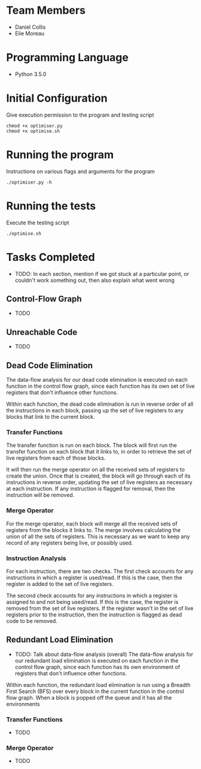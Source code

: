 # Team Members
- Daniel Collis
- Elie Moreau

# Programming Language
- Python 3.5.0

# Initial Configuration

Give execution permission to the program and testing script
```
chmod +x optimiser.py
chmod +x optimise.sh
```

# Running the program

Instructions on various flags and arguments for the program
```
./optimiser.py -h
```

# Running the tests

Execute the testing script
```
./optimise.sh
```

# Tasks Completed

* TODO: In each section, mention if we got stuck at a particular point, or couldn't work something out, then also explain what went wrong

## Control-Flow Graph

* TODO

## Unreachable Code

* TODO

## Dead Code Elimination

The data-flow analysis for our dead code elimination is executed on each function in the control
flow graph, since each function has its own set of live registers that don't influence other
functions.

Within each function, the dead code elimination is run in reverse order of all the instructions in
each block, passing up the set of live registers to any blocks that link to the current block.

### Transfer Functions

The transfer function is run on each block. The block will first run the transfer function on each
block that it links to, in order to retrieve the set of live registers from each of those blocks.

It will then run the merge operator on all the received sets of registers to create the union.
Once that is created, the block will go through each of its instructions in reverse order,
updating the set of live registers as necessary at each instruction. If any instruction is flagged
for removal, then the instruction will be removed.

### Merge Operator

For the merge operator, each block will merge all the received sets of registers from the blocks it
links to. The merge involves calculating the union of all the sets of registers. This is necessary
as we want to keep any record of any registers being live, or possibly used.

### Instruction Analysis

For each instruction, there are two checks. The first check accounts for any instructions in which a
register is used/read. If this is the case, then the register is added to the set of live registers.

The second check accounts for any instructions in which a register is assigned to and not being
used/read. If this is the case, the register is removed from the set of live registers. If the
register wasn't in the set of live registers prior to the instruction, then the instruction is
flagged as dead code to be removed.

## Redundant Load Elimination

* TODO: Talk about data-flow analysis (overall)
The data-flow analysis for our redundant load elimination is executed on each function in the
control flow graph, since each function has its own environment of registers that don't influence
other functions.

Within each function, the redundant load elimination is run using a Breadth First Search (BFS) over
every block in the current function in the control flow graph. When a block is popped off the queue
and it has all the environments

### Transfer Functions

* TODO

### Merge Operator

* TODO
